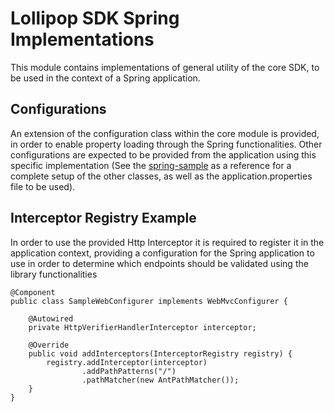 # Lollipop SDK Spring Implementations

This module contains implementations of general utility of the core SDK, to be used in the context of a Spring
application.

## Configurations

An extension of the configuration class within the core module is provided, in order to enable property loading
through the Spring functionalities. Other configurations are expected to be provided from the application using
this specific implementation (See the [spring-sample](../samples/spring) as a reference for a complete setup
of the other classes, as well as the application.properties file to be used).

## Interceptor Registry Example

In order to use the provided Http Interceptor it is required to register it in the application context, providing
a configuration for the Spring application to use in order to determine which endpoints should be validated using
the library functionalities

```
@Component
public class SampleWebConfigurer implements WebMvcConfigurer {

    @Autowired
    private HttpVerifierHandlerInterceptor interceptor;

    @Override
    public void addInterceptors(InterceptorRegistry registry) {
        registry.addInterceptor(interceptor)
                .addPathPatterns("/")
                .pathMatcher(new AntPathMatcher());
    }
}
```